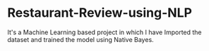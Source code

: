 # Restaurant-Review-using-NLP
It's a Machine Learning based project in which I have Imported the dataset and trained the model using Native Bayes.
